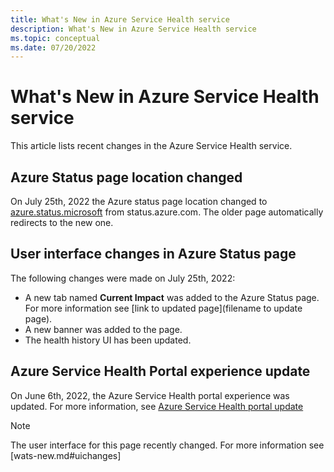 ```yaml
---
title: What's New in Azure Service Health service
description: What's New in Azure Service Health service
ms.topic: conceptual
ms.date: 07/20/2022
---
```


# What's New in Azure Service Health service

This article lists recent changes in the Azure Service Health service. 

## Azure Status page location changed
On July 25th, 2022 the Azure status page location changed to [azure.status.microsoft](azure.status.microsoft) from status.azure.com. The older page automatically redirects to the new one. 

## User interface changes in Azure Status page
The following changes were made on July 25th, 2022: 
 - A new tab named **Current Impact** was added to the Azure Status page. For more information see [link to updated page](filename to update page).
 - A new banner was added to the page. 
 - The health history UI has been updated. 

## Azure Service Health Portal experience update
On June 6th, 2022, the Azure Service Health portal experience was updated. For more information, see [Azure Service Health portal update](service-health-portal-update.md)

> [!NOTE]
> The user interface for this page recently changed. For more information see [wats-new.md#uichanges]